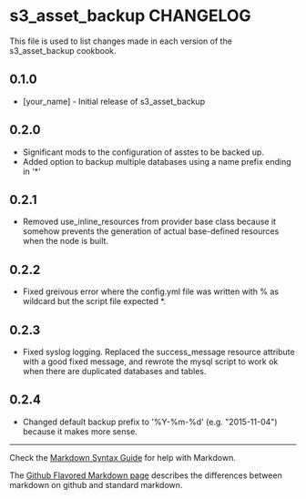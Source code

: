 s3_asset_backup CHANGELOG
=========================

This file is used to list changes made in each version of the s3_asset_backup cookbook.

0.1.0
-----
- [your_name] - Initial release of s3_asset_backup

0.2.0
-----
- Significant mods to the configuration of asstes to be backed up.
- Added option to backup multiple databases using a name prefix ending in '*'

0.2.1
-----
- Removed use_inline_resources from provider base class because it somehow prevents the generation of actual base-defined resources when the node is built.

0.2.2
-----
- Fixed greivous error where the config.yml file was written with % as wildcard but the script file expected *.

0.2.3
-----
- Fixed syslog logging.  Replaced the success_message resource attribute with a good fixed message, and rewrote the mysql script to work ok when there are duplicated databases and tables.

0.2.4
-----
- Changed default backup prefix to '%Y-%m-%d' (e.g. "2015-11-04") because it makes more sense.

- - -
Check the [Markdown Syntax Guide](http://daringfireball.net/projects/markdown/syntax) for help with Markdown.

The [Github Flavored Markdown page](http://github.github.com/github-flavored-markdown/) describes the differences between markdown on github and standard markdown.
